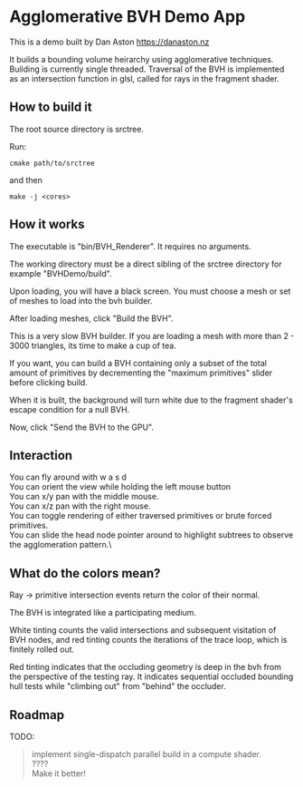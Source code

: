 #  Agglomerative BVH Demo App

This is a demo built by Dan Aston https://danaston.nz

It builds a bounding volume heirarchy using agglomerative techniques.
Building is currently single threaded.
Traversal of the BVH is implemented as an intersection function in glsl, called for rays in the fragment shader.

## How to build it

The root source directory is srctree. 

Run:
```
cmake path/to/srctree
```
and then
```
make -j <cores>
```

## How it works

The executable is "bin/BVH_Renderer". It requires no arguments.

The working directory must be a direct sibling of the srctree directory for example "BVHDemo/build".

Upon loading, you will have a black screen. You must choose a mesh or set of meshes to load into the bvh builder.

After loading meshes, click "Build the BVH".

This is a very slow BVH builder. If you are loading a mesh with more than 2 - 3000 triangles, its time to make a cup of tea.

If you want, you can build a BVH containing only a subset of the total amount of primitives by decrementing the "maximum primitives" slider before clicking build.

When it is built, the background will turn white due to the fragment shader's escape condition for a null BVH.

Now, click "Send the BVH to the GPU".

## Interaction

You can fly around with w a s d\
You can orient the view while holding the left mouse button\
You can x/y pan with the middle mouse.\
You can x/z pan with the right mouse.\
You can toggle rendering of either traversed primitives or brute forced primitives.\
You can slide the head node pointer around to highlight subtrees to observe the agglomeration pattern.\

## What do the colors mean?

Ray -> primitive intersection events return the color of their normal.

The BVH is integrated like a participating medium.

White tinting counts the valid intersections and subsequent visitation of BVH nodes, and red tinting counts the iterations of the trace loop, which is finitely rolled out.

Red tinting indicates that the occluding geometry is deep in the bvh from the perspective of the testing ray. It indicates sequential occluded bounding hull tests while "climbing out" from "behind" the occluder.


## Roadmap

TODO: 
  > implement single-dispatch parallel build in a compute shader.\
  > ????\
  > Make it better!
